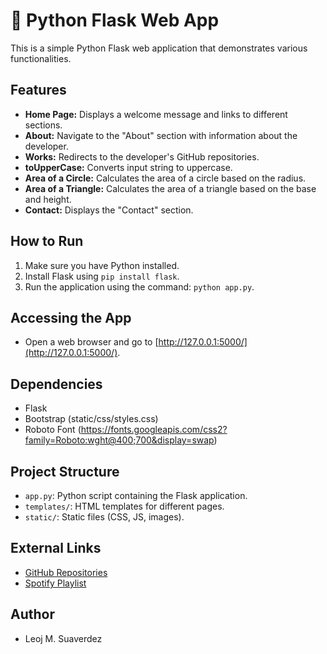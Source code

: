# 🚀 Python Flask Web App

This is a simple Python Flask web application that demonstrates various functionalities.

## Features

- **Home Page:** Displays a welcome message and links to different sections.
- **About:** Navigate to the "About" section with information about the developer.
- **Works:** Redirects to the developer's GitHub repositories.
- **toUpperCase:** Converts input string to uppercase.
- **Area of a Circle:** Calculates the area of a circle based on the radius.
- **Area of a Triangle:** Calculates the area of a triangle based on the base and height.
- **Contact:** Displays the "Contact" section.

## How to Run

1. Make sure you have Python installed.
2. Install Flask using `pip install flask`.
3. Run the application using the command: `python app.py`.

## Accessing the App

- Open a web browser and go to [http://127.0.0.1:5000/](http://127.0.0.1:5000/).

## Dependencies

- Flask
- Bootstrap (static/css/styles.css)
- Roboto Font (https://fonts.googleapis.com/css2?family=Roboto:wght@400;700&display=swap)

## Project Structure

- `app.py`: Python script containing the Flask application.
- `templates/`: HTML templates for different pages.
- `static/`: Static files (CSS, JS, images).

## External Links

- [GitHub Repositories](https://github.com/LeoSuave25?tab=repositories)
- [Spotify Playlist](https://open.spotify.com/embed/artist/06HL4z0CvFAxyc27GXpf02?utm_source=generator)

## Author

- Leoj M. Suaverdez
